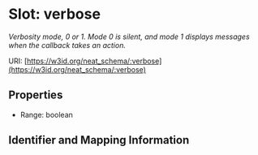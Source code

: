 # Slot: verbose
_Verbosity mode, 0 or 1. Mode 0 is silent, and mode 1 displays messages when the callback takes an action._


URI: [https://w3id.org/neat_schema/:verbose](https://w3id.org/neat_schema/:verbose)



<!-- no inheritance hierarchy -->


## Properties

 * Range: boolean



## Identifier and Mapping Information





